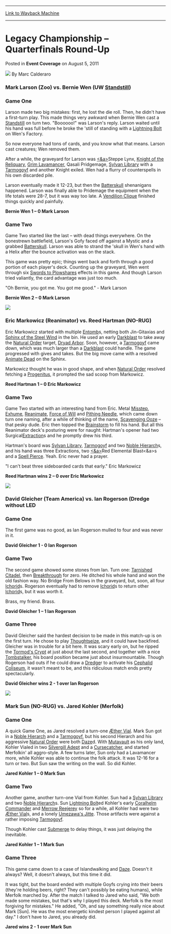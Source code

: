 
---
[Link to Wayback Machine](https://web.archive.org/web/20151017132914/http://magic.wizards.com/en/articles/archive/event-coverage/legacy-championship-%E2%80%93-quarterfinals-round-2011-08-06)

[_metadata_:author]:- "Marc Calderaro"
[_metadata_:description]:- "Mark Larson (Zoo) vs. Bernie Wen (UW Standstill) Game One"
[_metadata_:generator]:- "Drupal 7 (http://drupal.org)"
[_metadata_:node]:- "316380"
[_metadata_:path_date]:- "2011-08-06"
[_metadata_:publish_date]:- "2011-08-05"
[_metadata_:source]:- "div-main-content"
[_metadata_:title]:- "Legacy Championship – Quarterfinals Round-Up"
[_metadata_:wayback_capture_timestamp]:- "2015-10-17 13:29:14"
[_metadata_:wayback_raw_url]:- "https://web.archive.org/web/20151017132914id_/http://magic.wizards.com/en/articles/archive/event-coverage/legacy-championship-%E2%80%93-quarterfinals-round-2011-08-06"
[_metadata_:wayback_url]:- "http://magic.wizards.com/en/articles/archive/event-coverage/legacy-championship-%E2%80%93-quarterfinals-round-2011-08-06"
---


Legacy Championship – Quarterfinals Round-Up
============================================



 Posted in **Event Coverage**
 on August 5, 2011 






![](https://media.magic.wizards.com/styles/auth_small/public/images/person/calderaro.jpg)
By Marc Calderaro










### Mark Larson (Zoo) vs. Bernie Wen (UW [Standstill](http://gatherer.wizards.com/Pages/Card/Details.aspx?name=Standstill))


### Game One


Larson made two big mistakes: first, he lost the die roll. Then, he didn't have a first-turn play. This made things very awkward when Bernie Wen cast a [Standstill](http://gatherer.wizards.com/Pages/Card/Details.aspx?name=Standstill) on turn two. "Boooooo!" was Larson's reply. Larson waited until his hand was full before he broke the 'still of standing with a [Lightning Bolt](http://gatherer.wizards.com/Pages/Card/Details.aspx?name=Lightning+Bolt) on Wen's Factory.


So now everyone had tons of cards, and you know what that means. Larson cast creatures; Wen removed them.


After a while, the graveyard for Larson was [<&a><a class="nodec" keyname="name" keyvalue="Steppe\_Lynx">Steppe Lynx](http://gatherer.wizards.com/Pages/Card/Details.aspx?name=%3C%2Fa%3E%3Ca+class%3D%22nodec%22+keyname%3D%22name%22+keyvalue%3D%22Steppe_Lynx%22%3ESteppe+Lynx), [Knight of the Reliquary](http://gatherer.wizards.com/Pages/Card/Details.aspx?name=Knight+of+the+Reliquary), [Grim Lavamancer](http://gatherer.wizards.com/Pages/Card/Details.aspx?name=Grim+Lavamancer), Qasali Pridgemage, [Sylvan Library](http://gatherer.wizards.com/Pages/Card/Details.aspx?name=Sylvan+Library) with a [Tarmogoyf](http://gatherer.wizards.com/Pages/Card/Details.aspx?name=Tarmogoyf) and another Knight exiled. Wen had a flurry of counterspells in his own discarded pile.


Larson eventually made it 12-23, but then the [Batterskull](http://gatherer.wizards.com/Pages/Card/Details.aspx?name=Batterskull) shenanigans happened. Larson was finally able to Pridemage the equipment when the life totals were 28-7, but it was way too late. A [Vendilion Clique](http://gatherer.wizards.com/Pages/Card/Details.aspx?name=Vendilion+Clique) finished things quickly and painfully.


**Bernie Wen 1 – 0 Mark Larson**


### Game Two


Game Two started like the last – with dead things everywhere. On the bonestrewn battlefield, Larson's Gofy faced off against a Mystic and a grabbed [Batterskull](http://gatherer.wizards.com/Pages/Card/Details.aspx?name=Batterskull). Larson was able to strand the 'skull in Wen's hand with a Helix after the bounce activation was on the stack.


This game was pretty epic; things went back and forth through a good portion of each player's deck. Counting up the graveyard, Wen went through six [Swords to Plowshares](http://gatherer.wizards.com/Pages/Card/Details.aspx?name=Swords+to+Plowshares) effects in this game. And though Larson tried valiantly, the card advantage was just too much.


"Oh Bernie, you got me. You got me good." - Mark Larson


**Bernie Wen 2 – 0 Mark Larson**



![](https://media.wizards.com/legacy/mtg/images/daily/events/usnat11/line.png)
### Eric Markowicz (Reanimator) vs. Reed Hartman (NO-RUG)


Eric Markowicz started with multiple [Entomb](http://gatherer.wizards.com/Pages/Card/Details.aspx?name=Entomb)s, netting both Jin-Gitaxias and [Sphinx of the Steel Wind](http://gatherer.wizards.com/Pages/Card/Details.aspx?name=Sphinx+of+the+Steel+Wind) in the bin. He used an early [Darkblast](http://gatherer.wizards.com/Pages/Card/Details.aspx?name=Darkblast) to take away the [Natural Order](http://gatherer.wizards.com/Pages/Card/Details.aspx?name=Natural+Order) target, [Dryad Arbor](http://gatherer.wizards.com/Pages/Card/Details.aspx?name=Dryad+Arbor). Soon, however, a [Tarmogoyf](http://gatherer.wizards.com/Pages/Card/Details.aspx?name=Tarmogoyf) came down, which was much larger than a [Darkblast](http://gatherer.wizards.com/Pages/Card/Details.aspx?name=Darkblast) could handle. The game progressed with gives and takes. But the big move came with a resolved [Animate Dead](http://gatherer.wizards.com/Pages/Card/Details.aspx?name=Animate+Dead) on the Sphinx.


Markowicz thought he was in good shape, and when [Natural Order](http://gatherer.wizards.com/Pages/Card/Details.aspx?name=Natural+Order) resolved fetching a [Progenitus](http://gatherer.wizards.com/Pages/Card/Details.aspx?name=Progenitus), it prompted the sad scoop from Markowicz.


**Reed Hartman 1 – 0 Eric Markowicz**


### Game Two


Game Two started with an interesting hand from Eric. Metal [Misstep](http://gatherer.wizards.com/Pages/Card/Details.aspx?name=Misstep), [Exhume](http://gatherer.wizards.com/Pages/Card/Details.aspx?name=Exhume), [Reanimate](http://gatherer.wizards.com/Pages/Card/Details.aspx?name=Reanimate), [Force of Will](http://gatherer.wizards.com/Pages/Card/Details.aspx?name=Force+of+Will) and [Pithing Needle](http://gatherer.wizards.com/Pages/Card/Details.aspx?name=Pithing+Needle), which came down turn one naming, after a while of thinking of the name, [Scavenging Ooze](http://gatherer.wizards.com/Pages/Card/Details.aspx?name=Scavenging+Ooze) – that pesky dude. Eric then topped the [Brainstorm](http://gatherer.wizards.com/Pages/Card/Details.aspx?name=Brainstorm) to fill his hand. But all this Reanimator deck's posturing were for naught: Hartman's opener had two Surgical[Extraction](http://gatherer.wizards.com/Pages/Card/Details.aspx?name=Extraction)s and he promptly drew his third.


Hartman's board was [Sylvan Library](http://gatherer.wizards.com/Pages/Card/Details.aspx?name=Sylvan+Library), [Tarmogoyf](http://gatherer.wizards.com/Pages/Card/Details.aspx?name=Tarmogoyf) and two [Noble Hierarch](http://gatherer.wizards.com/Pages/Card/Details.aspx?name=Noble+Hierarch)s, and his hand was three Extractions, two [<&a><a class="nodec" keyname="name" keyvalue="Red\_Elemental\_Blast">Red Elemental Blast<&a><a class="nodec" keyname="name" keyvalue="Red\_Elemental\_Blast">](http://gatherer.wizards.com/Pages/Card/Details.aspx?name=%3C%2Fa%3E%3Ca+class%3D%22nodec%22+keyname%3D%22name%22+keyvalue%3D%22Red_Elemental_Blast%22%3ERed+Elemental%C2%A0Blast%3C%2Fa%3E%3Ca+class%3D%22nodec%22+keyname%3D%22name%22+keyvalue%3D%22Red_Elemental_Blast%22%3E)s and a [Spell Pierce](http://gatherer.wizards.com/Pages/Card/Details.aspx?name=Spell+Pierce). Yeah. Eric never had a prayer.


"I can't beat three sideboarded cards that early." Eric Markowicz


**Reed Hartman wins 2 – 0 over Eric Markowicz** 



![](https://media.wizards.com/legacy/mtg/images/daily/events/usnat11/line.png)
### David Gleicher (Team America) vs. Ian Rogerson (Dredge without LED


### Game One


The first game was no good, as Ian Rogerson mulled to four and was never in it.


**David Gleicher 1 - 0 Ian Rogerson**


### Game Two


The second game showed some stones from Ian. Turn one: [Tarnished Citadel](http://gatherer.wizards.com/Pages/Card/Details.aspx?name=Tarnished+Citadel), then [Breakthrough](http://gatherer.wizards.com/Pages/Card/Details.aspx?name=Breakthrough) for zero. He ditched his whole hand and won the old fashion way. No Bridge From Belows in the graveyard, but, soon, all four [Ichorid](http://gatherer.wizards.com/Pages/Card/Details.aspx?name=Ichorid)s. Rogerson eventually had to remove [Ichorid](http://gatherer.wizards.com/Pages/Card/Details.aspx?name=Ichorid)s to return other [Ichorid](http://gatherer.wizards.com/Pages/Card/Details.aspx?name=Ichorid)s, but it was worth it.


Brass, my friend. Brass.


**David Gleicher 1 – 1 Ian Rogerson**


### Game Three


David Gleicher said the hardest decision to be made in this match-up is on the first turn. He chose to play [Thoughtseize](http://gatherer.wizards.com/Pages/Card/Details.aspx?name=Thoughtseize), and it could have backfired. Gleicher was in trouble for a bit here. It was scary early on, but he ripped the [Tormod's Crypt](http://gatherer.wizards.com/Pages/Card/Details.aspx?name=Tormod%27s+Crypt) at just about the last second, and together with a nice [Tombstalker](http://gatherer.wizards.com/Pages/Card/Details.aspx?name=Tombstalker), his board position became just about insurmountable. Though Rogerson had outs if he could draw a [Dredge](http://gatherer.wizards.com/Pages/Card/Details.aspx?name=Dredge)r to activate his [Cephalid Coliseum](http://gatherer.wizards.com/Pages/Card/Details.aspx?name=Cephalid+Coliseum), it wasn't meant to be, and this ridiculous match ends pretty spectacularly.


**David Gleicher wins 2 - 1 over Ian Rogerson** 



![](https://media.wizards.com/legacy/mtg/images/daily/events/usnat11/line.png)
### Mark Sun (NO-RUG) vs. Jared Kohler (Merfolk)


### Game One


A quick Game One, as Jared resolved a turn-one [Æther Vial](http://gatherer.wizards.com/Pages/Card/Details.aspx?name=%C3%86ther+Vial). Mark Sun got in a [Noble Hierarch](http://gatherer.wizards.com/Pages/Card/Details.aspx?name=Noble+Hierarch) and a [Tarmogoyf](http://gatherer.wizards.com/Pages/Card/Details.aspx?name=Tarmogoyf), but his second Hierarch and his aggressive [Natural Order](http://gatherer.wizards.com/Pages/Card/Details.aspx?name=Natural+Order) were both [Daze](http://gatherer.wizards.com/Pages/Card/Details.aspx?name=Daze)d. With [Mutavault](http://gatherer.wizards.com/Pages/Card/Details.aspx?name=Mutavault) as his only land, Kohler Vialed in two [Silvergill Adept](http://gatherer.wizards.com/Pages/Card/Details.aspx?name=Silvergill+Adept) and a [Cursecatcher](http://gatherer.wizards.com/Pages/Card/Details.aspx?name=Cursecatcher), and started Merfolkin' all aggro-style. A few turns later, Sun only had a Lavamancer more, while Kohler was able to continue the folk attack. It was 12-16 for a turn or two. But Sun saw the writing on the wall. So did Kohler.


**Jared Kohler 1 – 0 Mark Sun**


### Game Two


Another game, another turn-one Vial from Kohler. Sun had a [Sylvan Library](http://gatherer.wizards.com/Pages/Card/Details.aspx?name=Sylvan+Library) and two [Noble Hierarch](http://gatherer.wizards.com/Pages/Card/Details.aspx?name=Noble+Hierarch)s. Sun [Lightning Bolt](http://gatherer.wizards.com/Pages/Card/Details.aspx?name=Lightning+Bolt)ed Kohler's early [Coralhelm Commander](http://gatherer.wizards.com/Pages/Card/Details.aspx?name=Coralhelm+Commander) and [Merrow Reejerey](http://gatherer.wizards.com/Pages/Card/Details.aspx?name=Merrow+Reejerey) so for a while, all Kohler had were two [Æther Vial](http://gatherer.wizards.com/Pages/Card/Details.aspx?name=%C3%86ther+Vial)s, and a lonely [Umezawa's Jitte](http://gatherer.wizards.com/Pages/Card/Details.aspx?name=Umezawa%27s+Jitte). Those artifacts were against a rather imposing [Tarmogoyf](http://gatherer.wizards.com/Pages/Card/Details.aspx?name=Tarmogoyf).


Though Kohler cast [Submerge](http://gatherer.wizards.com/Pages/Card/Details.aspx?name=Submerge) to delay things, it was just delaying the inevitable.


**Jared Kohler 1 – 1 Mark Sun** 


### Game Three


This game came down to a case of Islandwalking and [Daze](http://gatherer.wizards.com/Pages/Card/Details.aspx?name=Daze). Doesn't it always? Well, it doesn't always, but this time it did.


It was tight, but the board ended with multiple Goyfs crying into their beers (they're holding beers, right? They can't possibly be eating humans), while Merfolk marched by. After the match I talked to Jared who said, "We both made some mistakes, but that's why I played this deck. Merfolk is the most forgiving for mistakes." He added, "Oh, and say something really nice about Mark [Sun]. He was the most energetic kindest person I played against all day." I don't have to Jared, you already did.


**Jared wins 2 - 1 over Mark Sun**







